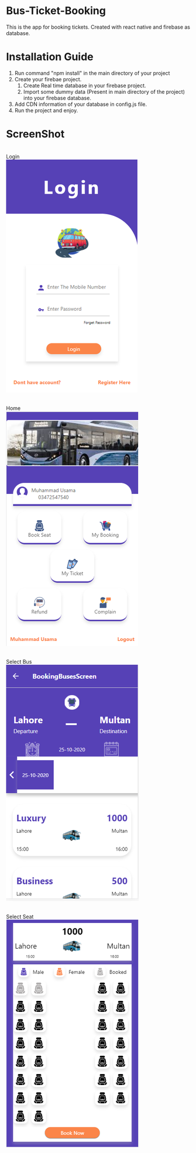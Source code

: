 # Bus-Ticket-Booking
This is the app for booking tickets. Created with react native and firebase as database.

# Installation Guide
1. Run command "npm install" in the main directory of your project
2. Create your firebae project.
   1. Create Real time database in your firebase project.
   2. Import some dummy data (Present in main directory of the project) into your firebase database.
3. Add CDN information of your database in config.js file.
4. Run the project and enjoy.

# ScreenShot

<br> Login <br>
![Login](https://github.com/MentorUsama/Bus-Ticket-Booking/blob/master/ScreenShot/login.PNG)

<br> Home <br>
![Home](https://github.com/MentorUsama/Bus-Ticket-Booking/blob/master/ScreenShot/home.PNG)

<br> Select Bus <br>
![Select Bus](https://github.com/MentorUsama/Bus-Ticket-Booking/blob/master/ScreenShot/select%20bus.PNG)

<br> Select Seat <br>
![Select Seat](https://github.com/MentorUsama/Bus-Ticket-Booking/blob/master/ScreenShot/book%20seat.PNG)


